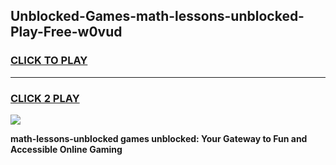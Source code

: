 
## Unblocked-Games-math-lessons-unblocked-Play-Free-w0vud
<h3>
<a href="https://premium76.site?title=math-lessons-unblocked&ref=10A">CLICK TO PLAY</a></h3>
<hr>

<h3>
<a href="https://premium76.site?title=math-lessons-unblocked&ref=10A">CLICK 2 PLAY</a>
  
</h3>

<a href="https://premium76.site?title=math-lessons-unblocked&ref=10A"><img src="https://clearcache.store/games.png"></a>


**math-lessons-unblocked games unblocked: Your Gateway to Fun and Accessible Online Gaming**
